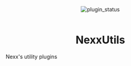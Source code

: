 <div align="center">
	<img alt="plugin_status" src="https://img.shields.io/badge/plugin_status-unfinished-EEEEEE?style=for-the-badge&labelColor=263238" />
</div>
<br/>
<div align="center">
	<h1>NexxUtils</h1>
</div>

Nexx's utility plugins